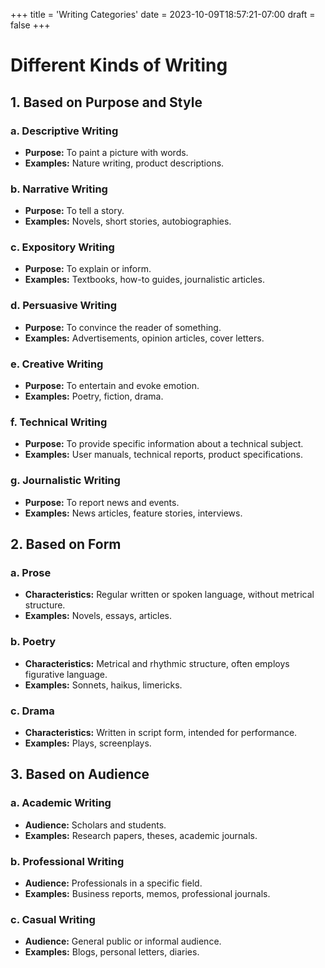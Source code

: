 +++
title = 'Writing Categories'
date = 2023-10-09T18:57:21-07:00
draft = false
+++
# Different Kinds of Writing

## 1. Based on Purpose and Style

### a. Descriptive Writing
- **Purpose:** To paint a picture with words.
- **Examples:** Nature writing, product descriptions.

### b. Narrative Writing
- **Purpose:** To tell a story.
- **Examples:** Novels, short stories, autobiographies.

### c. Expository Writing
- **Purpose:** To explain or inform.
- **Examples:** Textbooks, how-to guides, journalistic articles.

### d. Persuasive Writing
- **Purpose:** To convince the reader of something.
- **Examples:** Advertisements, opinion articles, cover letters.

### e. Creative Writing
- **Purpose:** To entertain and evoke emotion.
- **Examples:** Poetry, fiction, drama.

### f. Technical Writing
- **Purpose:** To provide specific information about a technical subject.
- **Examples:** User manuals, technical reports, product specifications.

### g. Journalistic Writing
- **Purpose:** To report news and events.
- **Examples:** News articles, feature stories, interviews.

## 2. Based on Form

### a. Prose
- **Characteristics:** Regular written or spoken language, without metrical structure.
- **Examples:** Novels, essays, articles.

### b. Poetry
- **Characteristics:** Metrical and rhythmic structure, often employs figurative language.
- **Examples:** Sonnets, haikus, limericks.

### c. Drama
- **Characteristics:** Written in script form, intended for performance.
- **Examples:** Plays, screenplays.

## 3. Based on Audience

### a. Academic Writing
- **Audience:** Scholars and students.
- **Examples:** Research papers, theses, academic journals.

### b. Professional Writing
- **Audience:** Professionals in a specific field.
- **Examples:** Business reports, memos, professional journals.

### c. Casual Writing
- **Audience:** General public or informal audience.
- **Examples:** Blogs, personal letters, diaries.

